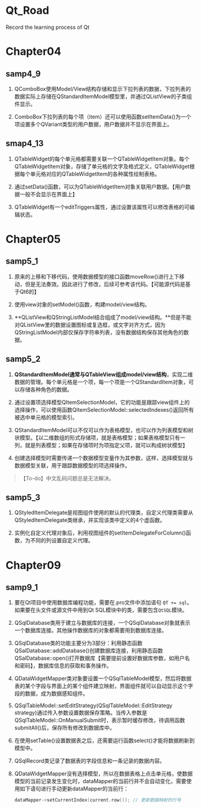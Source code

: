 # Qt_Road
Record the learning process of Qt

# Chapter04 

## samp4_9

1. QComboBox使用Model/View结构存储和显示下拉列表的数据，下拉列表的数据实际上存储在QStandardItemModel模型里，并通过QListView的子类组件显示。

2. ComboBox下拉列表的每个项（item）还可以使用函数setItemData()为一个项设置多个QVariant类型的用户数据，用户数据并不显示在界面上。

## smap4_13

1. QTableWidget的每个单元格都需要关联一个QTableWidgetItem对象。每个QTableWidgetItem对象，存储了单元格的文字及格式定义，QTableWidget根据每个单元格对应的QTableWidgetItem的各种属性绘制表格。

2. 通过setData()函数，可以为QTableWidgetItem对象关联用户数据。【用户数据一般不会显示在界面上】

3. QTableWidget有一个editTriggers属性，通过设置该属性可以修改表格的可编辑状态。

# Chapter05

## samp5_1

1. 原来的上移和下移代码，使用数据模型的接口函数moveRow()进行上下移动，但是无法奏效。因此进行了修改，后续可参考该代码。【可能源代码是基于Qt6的】

2. 使用view对象的setModel()函数，构建model/view结构。

3. **QListView和QStringListModel结合组成了model/view结构。**但是不能对QListView里的数据设置图标或复选框，或文字对齐方式，因为QStringListModel内部仅保存字符串列表，没有数据结构保存其他角色的数据。

## samp5_2

1. **QStandardItemModel通常与QTableView组成model/view结构**，实现二维数据的管理。每个单元格是一个项，每一个项是一个QStandardItem对象，可以存储各种角色的数据。

2. 通过设置项选择模型QItemSelectionModel，它的功能是跟踪view组件上的选择操作，可以使用函数QItemSelectionModel::selectedIndexes()返回所有被选中单元格的模型索引。

3. QStandardItemModel可以不仅可以作为表格模型，也可以作为列表模型和树状模型。【以二维数组的形式存储项，就是表格模型；如果表格模型只有一列，就是列表模型；如果在存储项时为项指定父项，就可以构成树状模型】

4. 创建选择模型时需要传递一个数据模型变量作为其参数，这样，选择模型就与数据模型关联，用于跟踪数据模型的项选择操作。

>【To-do】中文乱码问题总是无法解决。

## samp5_3

1. QStyledItemDelegate是视图组件使用的默认的代理类，自定义代理类需要从QStyledItemDelegate类继承，并实现该类中定义的4个虚函数。

2. 实例化自定义代理对象后，利用视图组件的setItemDelegateForColumn()函数，为不同的列设置自定义代理。

# Chapter09

## samp9_1

1. 要在Qt项目中使用数据库编程功能，需要在.pro文件中添加语句 `QT += sql`。如果要在头文件或源文件中用到Qt SQL模块中的类，需要包含`QtSQL`模块。

2. QSqlDatabase类用于建立与数据库的连接，一个QSqlDatabase对象就表示一个数据库连接。其他操作数据库的对象都需要用到数据库连接。

3. QSqlDatabase类的功能主要分为3部分：利用静态函数QSalDatabase::addDatabase()创建数据库连接，利用静态函数QSalDatabase::open()打开数据库【需要提前设置好数据库参数，如用户名和密码】，数据库信息的获取和事务操作。

4. QDataWidgetMapper类对象要设置一个QSqlTableModel模型，然后将数据表的某个字段与界面上的某个组件建立映射，界面组件就可以自动显示这个字段的数据，成为数据感知组件。

5. QSqlTableModel::setEditStrategy(QSqlTableModel::EditStrategy strategy)通过传入参数设置数据保存策略。当传入参数是QSqlTableModel::OnManualSubmit时，表示暂时缓存修改，待调用函数submitAll()后，保存所有修改到数据库中。

6. 在使用setTable()设置数据表之后，还需要运行函数select()才能将数据刷新到模型中。

7. QSqlRecord类记录了数据表的字段信息和一条记录的数据内容。

8. QDataWidgetMapper没有选择模型，所以在数据表格上点击单元格，使数据模型的当前记录发生变化时，dataMapper的当前行并不会自动变化，需要使用如下语句进行手动更新dataMapper的当前行：

    ```c++
    dataMapper->setCurrentIndex(current.row()); // 更新数据映射的行号
    ```


